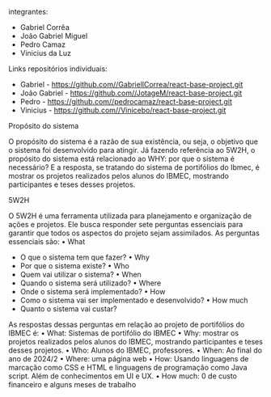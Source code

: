 integrantes:
- Gabriel Corrêa 
- João Gabriel Miguel
- Pedro Camaz
- Vinicius da Luz


Links repositórios individuais:
- Gabriel - https://github.com//GabriellCorrea/react-base-project.git
- João Gabriel - https://github.com//JotageM/react-base-project.git
- Pedro - https://github.com//pedrocamaz/react-base-project.git 
- Vinicius - https://github.com//Vinicebo/react-base-project.git




Propósito do sistema

O propósito do sistema é a razão de sua existência, ou seja, o objetivo que o sistema foi desenvolvido para atingir. Já fazendo referência ao 5W2H, o propósito do sistema está relacionado ao WHY: por que o sistema é necessário?  E a resposta, se tratando do sistema de portifólios do Ibmec, é mostrar os projetos realizados pelos alunos do IBMEC, mostrando participantes e teses desses projetos.


5W2H

O 5W2H é uma ferramenta utilizada para planejamento e organização de ações e projetos. Ele busca responder sete perguntas essenciais para garantir que todos os aspectos do projeto sejam assimilados. As perguntas essenciais são:
•	What 
- O que o sistema tem que fazer?
•	Why
- Por que o sistema existe?
•	Who 
- Quem vai utilizar o sistema?
•	When
- Quando o sistema será utilizado? 
•	Where
- Onde o sistema será implementado?
•	How
- Como o sistema vai ser implementado e desenvolvido?
•	How much
- Quanto o sistema vai custar?


As respostas dessas perguntas em relação ao projeto de portifólios do IBMEC é:
•	What: Sistemas de portifólio do IBMEC
•	Why: mostrar os projetos realizados pelos alunos do IBMEC, mostrando participantes e teses desses projetos.
•	Who: Alunos do IBMEC, professores.
•	When: Ao final do ano de 2024/2
•	Where:  uma página web
•	How: Usando linguagens de marcação como CSS e HTML e linguagens de programação como Java script. Além de conhecimentos em UI e UX.
•	How much: 0 de custo financeiro e alguns meses de trabalho
